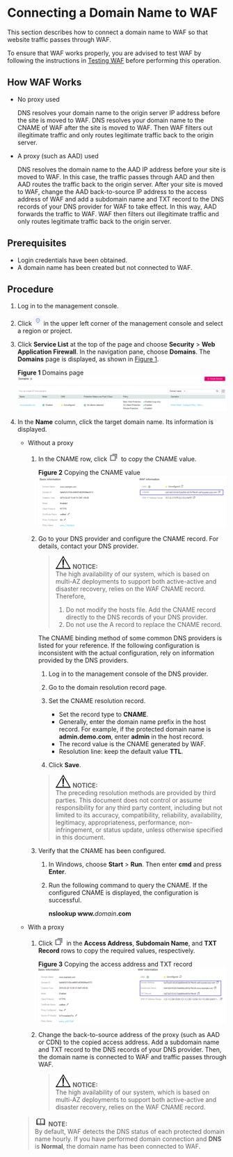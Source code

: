 # Connecting a Domain Name to WAF<a name="waf_01_0079"></a>

This section describes how to  connect a domain name to WAF  so that website traffic passes through WAF.

To ensure that WAF works properly, you are advised to test WAF by following the instructions in  [Testing WAF](testing-waf.md)  before performing this operation.

## How WAF Works<a name="section6836114910249"></a>

-   No proxy used

    DNS resolves your domain name to the origin server IP address before the site is moved to WAF. DNS resolves your domain name to the CNAME of WAF after the site is moved to WAF. Then WAF filters out illegitimate traffic and only routes legitimate traffic back to the origin server.

-   A proxy \(such as AAD\) used

    DNS resolves the domain name to the AAD IP address before your site is moved to WAF. In this case, the traffic passes through AAD and then AAD routes the traffic back to the origin server. After your site is moved to WAF, change the AAD back-to-source IP address to the access address of WAF and add a subdomain name and TXT record to the DNS records of your DNS provider for WAF to take effect. In this way, AAD forwards the traffic to WAF. WAF then filters out illegitimate traffic and only routes legitimate traffic back to the origin server.


## Prerequisites<a name="section581551584213"></a>

-   Login credentials have been obtained.
-   A domain name has been created but not connected to WAF.

## Procedure<a name="section9842135074313"></a>

1.  Log in to the management console.
2.  Click  ![](figures/icon-region.png)  in the upper left corner of the management console and select a region or project.
3.  Click  **Service List**  at the top of the page and choose  **Security**  \>  **Web Application Firewall**. In the navigation pane, choose  **Domains**. The  **Domains**  page is displayed, as shown in  [Figure 1](#en-us_topic_0154713166_f6b9e0be38f9b4498a46fea967ef351ae).

    **Figure  1**  Domains page<a name="en-us_topic_0154713166_f6b9e0be38f9b4498a46fea967ef351ae"></a>  
    ![](figures/domains-page.png "domains-page")

4.  In the  **Name**  column, click the target domain name. Its information is displayed.

    -   Without a proxy
        1.  In the CNAME row, click  ![](figures/icon-copy.png)  to copy the CNAME value.

            **Figure  2**  Copying the CNAME value<a name="fig15430175612226"></a>  
            ![](figures/copying-the-cname-value.png "copying-the-cname-value")

        1.  Go to your DNS provider and configure the CNAME record. For details, contact your DNS provider.

            >![](public_sys-resources/icon-notice.gif) **NOTICE:**   
            >The high availability of our system, which is based on multi-AZ deployments to support both active-active and disaster recovery, relies on the WAF CNAME record. Therefore,  
            >1.  Do not modify the hosts file. Add the CNAME record directly to the DNS records of your DNS provider.  
            >2.  Do not use the A record to replace the CNAME record.  

            The CNAME binding method of some common DNS providers is listed for your reference. If the following configuration is inconsistent with the actual configuration, rely on information provided by the DNS providers.

            1.  Log in to the management console of the DNS provider.
            2.  Go to the domain resolution record page.
            3.  Set the CNAME resolution record.
                -   Set the record type to  **CNAME**.
                -   Generally, enter the domain name prefix in the host record. For example, if the protected domain name is  **admin.demo.com**, enter  **admin**  in the host record.
                -   The record value is the CNAME generated by WAF.
                -   Resolution line: keep the default value  **TTL**.

            4.  Click  **Save**.

            >![](public_sys-resources/icon-notice.gif) **NOTICE:**   
            >The preceding resolution methods are provided by third parties. This document does not control or assume responsibility for any third party content, including but not limited to its accuracy, compatibility, reliability, availability, legitimacy, appropriateness, performance, non-infringement, or status update, unless otherwise specified in this document.  

        2.  Verify that the CNAME has been configured.
            1.  In Windows, choose  **Start**  \>  **Run**. Then enter  **cmd**  and press  **Enter**.
            2.  Run the following command to query the CNAME. If the configured CNAME is displayed, the configuration is successful.

                **nslookup www.**_domain_**.com**


    -   With a proxy
        1.  Click  ![](figures/icon-copy.png)  in the  **Access Address**,  **Subdomain Name**, and  **TXT Record**  rows to copy the required values, respectively.

            **Figure  3**  Copying the access address and TXT record<a name="fig174381156122211"></a>  
            ![](figures/copying-the-access-address-and-txt-record.png "copying-the-access-address-and-txt-record")

        2.  Change the back-to-source address of the proxy \(such as AAD or CDN\) to the copied access address. Add a subdomain name and TXT record to the DNS records of your DNS provider. Then, the domain name is connected to WAF and traffic passes through WAF.

            >![](public_sys-resources/icon-notice.gif) **NOTICE:**   
            >The high availability of our system, which is based on multi-AZ deployments to support both active-active and disaster recovery, relies on the WAF CNAME record.  


    >![](public_sys-resources/icon-note.gif) **NOTE:**   
    >By default, WAF detects the DNS status of each protected domain name hourly. If you have performed domain connection and  **DNS**  is  **Normal**, the domain name has been connected to WAF.  


